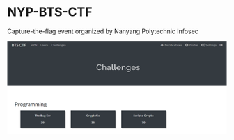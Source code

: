 # NYP-BTS-CTF
Capture-the-flag event organized by Nanyang Polytechnic Infosec

![alt text](https://github.com/WhiteBear82/NYP-BTS-CTF/blob/main/Images/Capture.PNG?raw=true)
